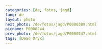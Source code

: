 ```yaml
---
categories: [de, fotos, jagd]
lang: de
layout: photo
next_photo: /de/fotos/jagd/P0000389.html
picname: P0000244
prev_photo: /de/fotos/jagd/P0000247.html
tags: [Dead Oryx]
---
```

